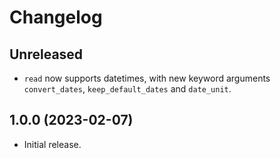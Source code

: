 # Changelog

## Unreleased
- `read` now supports datetimes, with new keyword arguments `convert_dates`,
  `keep_default_dates` and `date_unit`.

## 1.0.0 (2023-02-07)
- Initial release.
